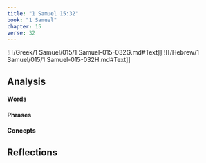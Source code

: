 ```yaml
---
title: "1 Samuel 15:32"
book: "1 Samuel"
chapter: 15
verse: 32
---
```

![[/Greek/1 Samuel/015/1 Samuel-015-032G.md#Text]]
![[/Hebrew/1 Samuel/015/1 Samuel-015-032H.md#Text]]

## Analysis

#### Words

#### Phrases

#### Concepts

## Reflections
